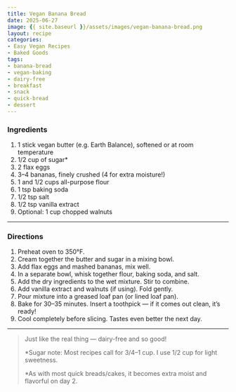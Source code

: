 ```yaml
---
title: Vegan Banana Bread
date: 2025-06-27
image: {{ site.baseurl }}/assets/images/vegan-banana-bread.png
layout: recipe
categories:
- Easy Vegan Recipes
- Baked Goods
tags:
- banana-bread
- vegan-baking
- dairy-free
- breakfast
- snack
- quick-bread
- dessert
---
```


### Ingredients

1. 1 stick vegan butter (e.g. Earth Balance), softened or at room temperature  
2. 1/2 cup of sugar*  
3. 2 flax eggs  
4. 3–4 bananas, finely crushed (4 for extra moisture!)  
5. 1 and 1/2 cups all-purpose flour  
6. 1 tsp baking soda  
7. 1/2 tsp salt  
8. 1/2 tsp vanilla extract  
9. Optional: 1 cup chopped walnuts  

---

### Directions

1. Preheat oven to 350°F.  
2. Cream together the butter and sugar in a mixing bowl.  
3. Add flax eggs and mashed bananas, mix well.  
4. In a separate bowl, whisk together flour, baking soda, and salt.  
5. Add the dry ingredients to the wet mixture. Stir to combine.  
6. Add vanilla extract and walnuts (if using). Fold gently.  
7. Pour mixture into a greased loaf pan (or lined loaf pan).  
8. Bake for 30–35 minutes. Insert a toothpick — if it comes out clean, it’s ready!  
9. Cool completely before slicing. Tastes even better the next day.

---

> Just like the real thing — dairy-free and so good!  
>  
> \*Sugar note: Most recipes call for 3/4–1 cup. I use 1/2 cup for light sweetness.  
>  
> \*As with most quick breads/cakes, it becomes extra moist and flavorful on day 2.
